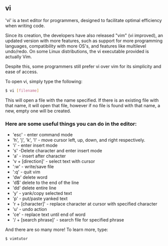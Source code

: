 ---
---

vi
----


'vi' is a text editor for programmers, designed to facilitate optimal efficiency when writing code. 

Since its creation, the developers have also released "vim" (vi improved), an updated version with more features, such as support for more programming languages, compatibility with more OS's, and features like multilevel undo/redo. On some Linux distributions, the vi executable provided is actually Vim. 

Despite this, some programmers still prefer vi over vim for its simplicity and ease of access.

To open vi, simply type the following:

~~~ bash
$ vi [filename]
~~~


<!--more-->
This will open a file with the name specified. If there is an existing file with that name, it will open that file, however if no file is found with that name, a new, empty one will be created.


### Here are some useful things you can do in the editor:

- 'esc' - enter command mode
- 'h', 'j', 'k', 'l' - move cursor left, up, down, and right respectively.
- 'i' - enter insert mode
- 's' -Delete character and enter insert mode
- 'a' - insert after character
- 'v + [direction]' - select text with cursor
- ':w' - write/save file
- ':q' - quit vim
- 'dw' delete word
- 'd$' delete to the end of the line
- 'dd' delete entire line
- 'y' - yank/copy selected text
- 'p' - put/paste yanked text
- 'r + [character]' - replace character at cursor with specified character
- 'u' - undo action
- 'ce' - replace text until end of word
- '/ + [search phrase]' - search file for specified phrase

And there are so many more! To learn more, type:
~~~~ bash
$ vimtutor
~~~~

